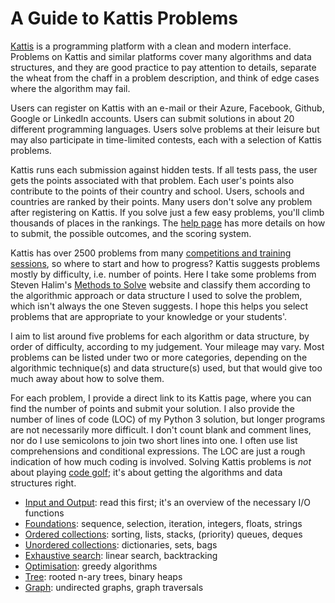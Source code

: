 # A Guide to Kattis Problems

[Kattis](https://open.kattis.com)
is a programming platform with a clean and modern interface.
Problems on Kattis and similar platforms
cover many algorithms and data structures,
and they are good practice to pay attention to details,
separate the wheat from the chaff in a problem description,
and think of edge cases where the algorithm may fail.

Users can register on Kattis with an e-mail or their
Azure, Facebook, Github, Google or LinkedIn accounts.
Users can submit solutions in about 20 different programming languages.
Users solve problems at their leisure but may also participate in time-limited
contests, each with a selection of Kattis problems.

Kattis runs each submission against hidden tests.
If all tests pass, the user gets the points associated with that problem.
Each user's points also contribute to the points of their country and school.
Users, schools and countries are ranked by their points.
Many users don't solve any problem after registering on Kattis.
If you solve just a few easy problems,
you'll climb thousands of places in the rankings.
The [help page](https://open.kattis.com/help) has more details
on how to submit, the possible outcomes, and the scoring system.

Kattis has over 2500 problems from many
[competitions and training sessions](https://open.kattis.com/problem-sources),
so where to start and how to progress?
Kattis suggests problems mostly by difficulty, i.e. number of points.
Here I take some problems from
Steven Halim's [Methods to Solve](https://cpbook.net/methodstosolve) website and classify them according to the algorithmic approach or data structure
I used to solve the problem, which isn't always the one Steven suggests.
I hope this helps you select problems that are appropriate to your knowledge
or your students'.

I aim to list around five problems for each algorithm or data structure,
by order of difficulty, according to my judgement. Your mileage may vary.
Most problems can be listed under two or more categories, depending on the
algorithmic technique(s) and data structure(s) used,
but that would give too much away about how to solve them.

For each problem, I provide a direct link to its Kattis page,
where you can find the number of points and submit your solution.
I also provide the number of lines of code (LOC) of my Python 3 solution,
but longer programs are not necessarily more difficult.
I don't count blank and comment lines, nor
do I use semicolons to join two short lines into one.
I often use list comprehensions and conditional expressions.
The LOC are just a rough indication of how much coding is involved.
Solving Kattis problems is _not_ about playing
[code golf](https://en.wikipedia.org/wiki/Code_golf);
it's about getting the algorithms and data structures right.

- [Input and Output](input.md): read this first;
  it's an overview of the necessary I/O functions
- [Foundations](foundations.md): sequence, selection, iteration,
  integers, floats, strings
- [Ordered collections](ordered.md):
  sorting, lists, stacks, (priority) queues, deques
- [Unordered collections](unordered.md): dictionaries, sets, bags
- [Exhaustive search](exhaustive.md): linear search, backtracking
- [Optimisation](optimisation.md): greedy algorithms
- [Tree](tree.md): rooted n-ary trees, binary heaps
- [Graph](graph.md): undirected graphs, graph traversals
